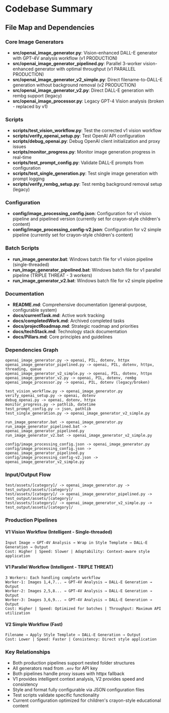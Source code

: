 # Codebase Summary

## File Map and Dependencies

### Core Image Generators
- **src/openai_image_generator.py**: Vision-enhanced DALL-E generator with GPT-4V analysis workflow (v1 PRODUCTION)
- **src/openai_image_generator_pipelined.py**: Parallel 3-worker vision-enhanced generator with optimal throughput (v1 PARALLEL PRODUCTION)
- **src/openai_image_generator_v2_simple.py**: Direct filename-to-DALL-E generation without background removal (v2 PRODUCTION)
- **src/openai_image_generator_v2.py**: Direct DALL-E generation with rembg support (legacy)
- **src/openai_image_processor.py**: Legacy GPT-4 Vision analysis (broken - replaced by v1)

### Scripts
- **scripts/test_vision_workflow.py**: Test the corrected v1 vision workflow
- **scripts/verify_openai_setup.py**: Test OpenAI API configuration
- **scripts/debug_openai.py**: Debug OpenAI client initialization and proxy issues
- **scripts/monitor_progress.py**: Monitor image generation progress in real-time
- **scripts/test_prompt_config.py**: Validate DALL-E prompts from configuration
- **scripts/test_single_generation.py**: Test single image generation with prompt logging
- **scripts/verify_rembg_setup.py**: Test rembg background removal setup (legacy)

### Configuration
- **config/image_processing_config.json**: Configuration for v1 vision pipeline and pipelined version (currently set for crayon-style children's content)
- **config/image_processing_config-v2.json**: Configuration for v2 simple pipeline (currently set for crayon-style children's content)

### Batch Scripts
- **run_image_generator.bat**: Windows batch file for v1 vision pipeline (single-threaded)
- **run_image_generator_pipelined.bat**: Windows batch file for v1 parallel pipeline (TRIPLE THREAT - 3 workers)
- **run_image_generator_v2.bat**: Windows batch file for v2 simple pipeline

### Documentation
- **README.md**: Comprehensive documentation (general-purpose, configurable system)
- **docs/currentTask.md**: Active work tracking
- **docs/completedWork.md**: Archived completed tasks
- **docs/projectRoadmap.md**: Strategic roadmap and priorities
- **docs/techStack.md**: Technology stack documentation
- **docs/Pillars.md**: Core principles and guidelines

### Dependencies Graph

```
openai_image_generator.py -> openai, PIL, dotenv, httpx
openai_image_generator_pipelined.py -> openai, PIL, dotenv, httpx, threading, queue
openai_image_generator_v2_simple.py -> openai, PIL, dotenv, httpx
openai_image_generator_v2.py -> openai, PIL, dotenv, rembg
openai_image_processor.py -> openai, PIL, dotenv (legacy/broken)

test_vision_workflow.py -> openai_image_generator.py
verify_openai_setup.py -> openai, dotenv
debug_openai.py -> openai, dotenv, httpx
monitor_progress.py -> pathlib, datetime
test_prompt_config.py -> json, pathlib
test_single_generation.py -> openai_image_generator_v2_simple.py

run_image_generator.bat -> openai_image_generator.py
run_image_generator_pipelined.bat -> openai_image_generator_pipelined.py
run_image_generator_v2.bat -> openai_image_generator_v2_simple.py

config/image_processing_config.json -> openai_image_generator.py
config/image_processing_config.json -> openai_image_generator_pipelined.py
config/image_processing_config-v2.json -> openai_image_generator_v2_simple.py
```

### Input/Output Flow

```
test/assets/[category]/ -> openai_image_generator.py -> test_output/assets/[category]/
test/assets/[category]/ -> openai_image_generator_pipelined.py -> test_output/assets/[category]/
test/assets/[category]/ -> openai_image_generator_v2_simple.py -> test_output/assets/[category]/
```

### Production Pipelines

#### V1 Vision Workflow (Intelligent - Single-threaded)
```
Input Image → GPT-4V Analysis → Wrap in Style Template → DALL-E Generation → Output
Cost: Higher | Speed: Slower | Adaptability: Context-aware style application
```

#### V1 Parallel Workflow (Intelligent - TRIPLE THREAT)
```
3 Workers: Each handling complete workflow
Worker-1: Images 1,4,7... → GPT-4V Analysis → DALL-E Generation → Output
Worker-2: Images 2,5,8... → GPT-4V Analysis → DALL-E Generation → Output  
Worker-3: Images 3,6,9... → GPT-4V Analysis → DALL-E Generation → Output
Cost: Higher | Speed: Optimized for batches | Throughput: Maximum API utilization
```

#### V2 Simple Workflow (Fast)
```
Filename → Apply Style Template → DALL-E Generation → Output
Cost: Lower | Speed: Faster | Consistency: Direct style application
```

### Key Relationships
- Both production pipelines support nested folder structures
- All generators read from `.env` for API key
- Both pipelines handle proxy issues with httpx fallback
- V1 provides intelligent context analysis, V2 provides speed and consistency
- Style and format fully configurable via JSON configuration files
- Test scripts validate specific functionality
- Current configuration optimized for children's crayon-style educational content 